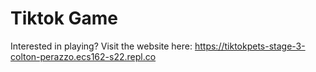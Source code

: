 # Tiktok Game
Interested in playing? Visit the website here: https://tiktokpets-stage-3-colton-perazzo.ecs162-s22.repl.co
